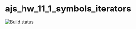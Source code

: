 # ajs_hw_11_1_symbols_iterators

[![Build status](https://ci.appveyor.com/api/projects/status/445wdh5xd4y2b9gm?svg=true)](https://ci.appveyor.com/project/VyacheslavBakashov/ajs-hw-11-1-symbols-iterators)

